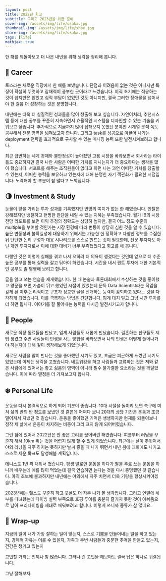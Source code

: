 ```yaml
---
layout: post
title: 2022년 회고
subtitle: 그리고 2023년을 위한 준비
cover-img: /assets/img/life/osaka.jpg
thumbnail-img: /assets/img/life/shoe.jpg
share-img: /assets/img/life/okaka.jpg
tags: [life]
mathjax: true
---
```


한 해를 되돌아보고 더 나은 내년을 위해 생각을 정리해 봅니다.  

## 🔨 Career  
토스라는 새로운 직장에서 한 해를 보냈습니다. 단점과 어려움이 없는 것은 아니지만 특징이 확실히 뚜렷하고 잠재력이 풍부한 곳이라고 느꼈습니다. 이직 초기에는 적응하는 것이 쉽지만은 않았고 심적 부담이 없었던 것도 아니지만, 결국 그러한 장애물을 넘어서야 한 걸음 더 성장하는 것은 분명합니다.  

내년에는 더욱 더 실질적인 성과들을 많이 창출해 보고 싶습니다. 자연어처리, 추천시스템 등에 대한 공부를 꾸준히 지속하면서 효율적인 시스템을 디자인할 수 있는 기술을 키워보고 싶습니다. 추가적으로 지금까지 많이 접해보지 못했던 분야인 시계열 분석 쪽도 공부해서 전문 영역을 넓혀보고자 합니다. 그리고 task를 성공으로 이끌어 나가는 deployment 전략을 효과적으로 구사할 수 있는 매니징 능력 또한 발전시켜보려고 합니다.  

최근 급변하는 세계 경제와 불안정성이 높아졌던 고용 시장을 바라보면서 회사라는 타이틀도 중요하지만 결국 나란 사람은 어떠한 가치를 지니는지가 더 중요하다는 생각을 많이 했습니다. 서포트를 해주는 조직원들이 없다고 하면 나는 과연 어떠한 가치를 창출할 수 있는지, 어떠한 능력을 보유하고 있는지에 대해 분명한 자기 객관화가 필요한 시점입니다. 노력해야 할 부분이 참 많다고 느껴집니다.   

## 🌗 Investment & Study  
눈물이 앞을 가리는 투자 성과를 기록했지만 변명의 여지가 없는 한 해였습니다. 멘탈은 강해졌지만 냉철하고 현명한 판단을 내릴 수 있는 지혜는 부족했습니다. 월가 IB의 시장 전망 리포트를 보면 이익 추정의 정확도는 상당히 높지만, 결국 어느 정도 수준의 multiple을 부여할 것인가는 시장 환경에 따라 변동이 상당히 심한 것을 알 수 있습니다. 높은 변동성과 불확실성에 대응하기 위해서는 가능한 한 정확하고 다양한 정보를 수집한 뒤 탄탄한 논리 구성과 대응 시나리오를 스스로 만드는 것이 필요한데, 전문 투자자도 아닌 개인 투자자로서 이에 대한 대비가 너무 부족했었다고 회고를 해 봅니다.  

다행인 것은 이렇게 실패를 겪고 나서 오히려 더 의욕이 생겼다는 것인데 앞으로 더 수준 높은 공부를 통해 실력을 갈고 닦아야 하겠습니다. 시간을 내서 퀀트 투자에 대한 기본적인 공부도 좀 병행해 보려고 합니다.  

글을 읽고 쓰는 연습을 재개했습니다. 한 때 논술과 토론대회에서 수상하는 것을 좋아했고 명문을 보면 가슴이 뛰고 했었던 시절이 있었는데 문득 Data Scientist라는 직업을 갖게 된 이후 논리적이고 구조가 정교한 글을 전개하는 능력이 감퇴하고 있다는 것을 자각하게 되었습니다. 이를 극복하는 방법은 간단합니다. 핑계 대지 말고 그냥 시간 투자를 더 하면 됩니다. 이야기를 잘 풀어내는 능력을 다시금 발전시키고자 합니다.  

## 🐠 People  
새로운 직장 동료들을 만났고, 업계 사람들도 새롭게 만났습니다. 결혼하는 친구들도 제법 생겼고 주변 사람들이 인생을 사는 방법을 바라보면서 나의 인생은 어떻게 풀어나가야 하는지에 대해 깊이 생각해보게 되었습니다.  

새로운 사람을 많이 만나는 것을 좋아했던 시기도 있고, 조금은 피곤하게 느꼈던 시기도 있었는데 이제는 생각을 고쳤습니다. 네트워킹을 하고 사람들과 교류하는 것은 저와 같은 사람에게 있어서는 좋고 싫음의 영역이 아니라 필수 불가결한 요소라는 것을 깨달았습니다. 이에 따라 열정을 더 가져보고자 합니다.  

## ❄️ Personal Life  
운동을 다시 본격적으로 하게 되어 기분이 좋습니다. 10대 시절을 돌이켜 보면 축구에 미쳐 삶의 반의 반 정도를 보냈던 것 같은데 어쩌다 보니 20대의 상당 기간은 운동과 조금 멀어져서 지냈던 것 같습니다. 운동을 좋아했던 기억은 생생하지만 현재를 되돌아보니 정작 제 삶에서 운동이 차지하는 비중이 그리 크지 않게 되어버렸습니다.  

그런 점에 있어서 2022년은 안 좋은 고리를 끊어버린 해였습니다. 여름부터 러닝을 꾸준히 해서 10km 뛰는 것을 어렵지 않게 할 수 있게 되었습니다. 최근에는 날이 추워져서 야외 러닝을 자주 하지는 못하지만 날씨 좋을 때 나가 뛰면서 내년 봄에 대회에도 나가고 스스로 세운 목표도 달성해볼 계획입니다.  

테니스도 1년 꽉 채워서 쳤습니다. 평생 발로만 운동을 하다가 팔을 주로 쓰는 운동을 하니까 배우는데 애를 많이 먹었는데 결국 연습하면 는다는 것을 다시 증명했던 것 같습니다. 아직 초보에 불과하지만 내년에는 야외에서 자주 치면서 더욱 기량을 향상시켜야겠습니다.  

2023년에는 헬스도 꾸준히 하고 풋살도 더 자주 나가 볼 생각입니다. 그리고 연말에 세부를 다녀왔는데 다이빙 실력 부족으로 호핑 투어를 충분히 즐기지 못한 것이 아쉬움으로 남아 프리다이빙을 제대로 배워보려고 합니다. 이렇게 쓰니까 종류가 참 많네요.  

## 🍯 Wrap-up  
지금의 일이 내가 가장 잘하는 일이 맞는지, 스스로 기쁨을 만들어내는 일을 하고 있는지, 경제적 자유는 이룰 수 있을지, 가족과 주변 사람들과 충분한 추억을 만들고 있는지, 건강은 챙기고 있는지  

고민할 거리는 언제나 참 많습니다. 그러나 긴 고민을 해보아도 결국 답은 하나로 귀결됩니다.  

그냥 잘해보자.  
